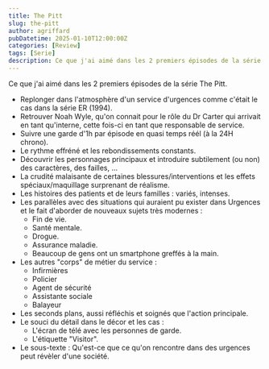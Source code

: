 ```yaml
---
title: The Pitt
slug: the-pitt
author: agriffard
pubDatetime: 2025-01-10T12:00:00Z
categories: [Review]
tags: [Serie]
description: Ce que j'ai aimé dans les 2 premiers épisodes de la série The Pitt.
---
```


Ce que j'ai aimé dans les 2 premiers épisodes de la série The Pitt.

- Replonger dans l'atmosphère d'un service d'urgences comme c'était le cas dans la série ER (1994).
- Retrouver Noah Wyle, qu'on connait pour le rôle du Dr Carter qui arrivait en tant qu'interne, cette fois-ci en tant que responsable de service.
- Suivre une garde d'1h par épisode en quasi temps réél (à la 24H chrono).
- Le rythme effréné et les rebondissements constants.
- Découvrir les personnages principaux et introduire subtilement (ou non) des caractères, des failles, ...
- La crudité malaisante de certaines blessures/interventions et les effets spéciaux/maquillage surprenant de réalisme.
- Les histoires des patients et de leurs familles : variés, intenses.
- Les parallèles avec des situations qui auraient pu exister dans Urgences et le fait d'aborder de nouveaux sujets très modernes :
	- Fin de vie.
	- Santé mentale.
	- Drogue.
	- Assurance maladie.
	- Beaucoup de gens ont un smartphone greffés à la main.
- Les autres "corps" de métier du service :
	- Infirmières
	- Policier
	- Agent de sécurité
	- Assistante sociale
	- Balayeur
- Les seconds plans, aussi réfléchis et soignés que l'action principale.
- Le souci du détail dans le décor et les cas :
	- L'écran de télé avec les personnes de garde.
	- L'étiquette "Visitor".
- Le sous-texte : Qu'est-ce que ce qu'on rencontre dans des urgences peut révèler d'une société.